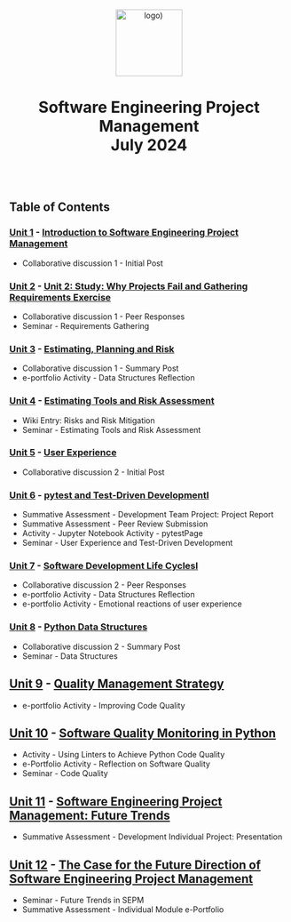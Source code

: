 <br>

<p align="center">
<img src="https://www.i-success.org/wp-content/uploads/2018/09/uoe-logo-1500x544.jpg" alt="logo)" height="120"/>
</p>

<h1 align="center">
Software Engineering Project Management<br>July 2024
</h1>
<br>
<br>

## Table of Contents
### [Unit 1](/Unit01/) - [Introduction to Software Engineering Project Management](https://www.my-course.co.uk/course/view.php?id=12063&section=7)
- Collaborative discussion 1 - Initial Post

### [Unit 2](/Unit02/) - [Unit 2: Study: Why Projects Fail and Gathering Requirements Exercise](https://www.my-course.co.uk/course/view.php?id=12063&section=8)
- Collaborative discussion 1 - Peer Responses
- Seminar - Requirements Gathering

### [Unit 3](/Unit03/) - [Estimating, Planning and Risk](https://www.my-course.co.uk/course/view.php?id=12063&section=9)
- Collaborative discussion 1 - Summary Post
- e-portfolio Activity - Data Structures Reflection
  
### [Unit 4](/Unit04/) - [Estimating Tools and Risk Assessment](https://www.my-course.co.uk/course/view.php?id=12063&section=10)
- Wiki Entry: Risks and Risk Mitigation
- Seminar - Estimating Tools and Risk Assessment

### [Unit 5](/Unit05/) - [User Experience](https://www.my-course.co.uk/course/view.php?id=12063&section=11)
- Collaborative discussion 2 - Initial Post

### [Unit 6](/Unit06/) - [pytest and Test-Driven Developmentl](https://www.my-course.co.uk/course/view.php?id=12063&section=12)
- Summative Assessment - Development Team Project: Project Report
- Summative Assessment - Peer Review Submission
- Activity - Jupyter Notebook Activity - pytestPage
- Seminar - User Experience and Test-Driven Development

### [Unit 7](/Unit07/) - [Software Development Life Cyclesl](https://www.my-course.co.uk/course/view.php?id=12063&section=13)
- Collaborative discussion 2 - Peer Responses
- e-portfolio Activity - Data Structures Reflection
- e-portfolio Activity - Emotional reactions of user experience

### [Unit 8](/Unit08/) - [Python Data Structures](https://www.my-course.co.uk/course/view.php?id=12063&section=14)
- Collaborative discussion 2 - Summary Post
- Seminar - Data Structures

## [Unit 9](/Unit09/) - [Quality Management Strategy](https://www.my-course.co.uk/course/view.php?id=12063&section=15)
- e-portfolio Activity - Improving Code Quality

## [Unit 10](/Unit10/) - [Software Quality Monitoring in Python](https://www.my-course.co.uk/course/view.php?id=12063&section=16)
- Activity - Using Linters to Achieve Python Code Quality
- e-Portfolio Activity - Reflection on Software Quality
- Seminar - Code Quality

## [Unit 11](/Unit11/) - [Software Engineering Project Management: Future Trends](https://www.my-course.co.uk/course/view.php?id=12063&section=17)
- Summative Assessment - Development Individual Project: Presentation

## [Unit 12](/Unit12/) - [The Case for the Future Direction of Software Engineering Project Management](https://www.my-course.co.uk/course/view.php?id=12063&section=18)
- Seminar - Future Trends in SEPM
- Summative Assessment - Individual Module e-Portfolio
